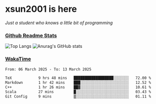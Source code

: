 # xsun2001 is here

*Just a student who knows a little bit of programming*

### [Github Readme Stats](https://github.com/anuraghazra/github-readme-stats)

![Top Langs](https://github-readme-stats.vercel.app/api/top-langs/?username=xsun2001&layout=compact&theme=radical) ![Anurag's GitHub stats](https://github-readme-stats.vercel.app/api?username=xsun2001&show_icons=true&theme=radical)

### [WakaTime](https://wakatime.com)

<!--START_SECTION:waka-->

```txt
From: 06 March 2025 - To: 13 March 2025

TeX            9 hrs 48 mins   ██████████████████░░░░░░░   72.00 %
Markdown       1 hr 42 mins    ███░░░░░░░░░░░░░░░░░░░░░░   12.52 %
C++            1 hr 26 mins    ██▓░░░░░░░░░░░░░░░░░░░░░░   10.61 %
Scala          27 mins         █░░░░░░░░░░░░░░░░░░░░░░░░   03.43 %
Git Config     9 mins          ▒░░░░░░░░░░░░░░░░░░░░░░░░   01.11 %
```

<!--END_SECTION:waka-->
